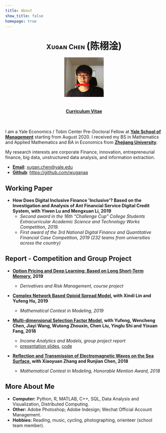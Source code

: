 ```yaml
---
title: About
show_title: false
homepage: true
---
```




## <center><span style="font-weight:bold;">Xᴜɢᴀɴ Cʜᴇɴ </span><span style="font-weight:bold;font-size:30px">(陈栩淦)</span></center>

<center><img src="/images/myself.jpg" width="25%" height="25%"></img></center>
<br></br> 
<center><a href="/download/xuganchen_cv.pdf" target="_blank"  style="font-weight:bold;">Curriculum Vitae</a></center>
<br></br> 

I am a Yale Economics / Tobin Center Pre-Doctoral Fellow at <a href="https://som.yale.edu"  style="font-weight:bold;" target="_blank">Yale School of Management</a> starting from August 2020. I received my BS in Mathematics and Applied Mathematics and BA in Economics from <a href="http://www.zju.edu.cn"  style="font-weight:bold;" target="_blank">Zhejiang University</a>.

My research interests are corporate Finance, innovation, entrepreneurial finance, big data, unstructured data analysis, and information extraction.

* <a href="mailto:xugan.chen@yale.edu" target="_blank"  style="font-weight:bold;">Email</a>: xugan.chen@yale.edu
* <a href="https://github.com/wuganaa" target="_blank"  style="font-weight:bold;">Github</a>: https://github.com/wuganaa






## **Working Paper**

* **How Does Digital Inclusive Finance 'Inclusive'? Based on the Investigation and Analysis of Ant Financial Service Digital Credit System, with Yiwen Lu and Mengxuan Li, 2019**
    * *Second award in the 16th “Challenge Cup” College Students Extracurricular Academic Science and Technology Works Competition, 2019.*
    * *First award of the 3rd National Digital Finance and Quantitative Financial Case Competition, 2019 (232 teams from universities across the country)*


<!-- * **Effect of Index Futures Restrictions on Interaction between Stock Index and Derivatives: Evidence from China, with Xingguo Luo, 2019** -->



## **Report - Competition and Group Project**


* <a href="/download/20190627Options_report.pdf" target="_blank"  style="font-weight:bold;">Option Pricing and Deep Learning: Based on Long Short-Term Memory</a>**, 2019**
    * *Derivatives and Risk Management, course project*
  
    
    
* <a href="/download/20190129MCM.pdf" target="_blank"  style="font-weight:bold;">Complex Network Based Opioid Spread Model</a>**, with Xindi Lin and Yufeng Hu, 2019**
    * *Mathematical Contest in Modeling,  2019*



* <a href="/download/20181211FIreport.pdf" target="_blank"  style="font-weight:bold;">Multi-dimensional Selection Factor Model</a>**, with Yufeng, Wencheng Chen, Jiayi Wang, Wutong Zhouxin, Chen Liu, Yinglu Shi and Yixuan Fang, 2018**
    * *Income Analytics and Models, group project report*
    * [presentation slides](/download/20181211FIpre.pdf), [code](https://github.com/WuganAa/FixIncome_Predicting_Bond_Excess_Return)



* <a href="/download/20180212MCM.pdf" target="_blank"  style="font-weight:bold;">Reflection and Transmission of Electromagnetic Waves on the Sea Surface</a>**, with Xiaoyuan Zhang and Runjian Chen, 2018**
    * *Mathematical Contest in Modeling, Honorable Mention Award, 2018*



<!-- * <a href="/download/20181008StockML.pdf" target="_blank"  style="font-weight:bold;">CSI 300 Stock Strategy Based on Machine Learning and BL Model</a>**, with Yufeng Hu, Yinglu Shi, Mingyuan Tang and Tianhao Zhang, 2019**
    * *The First UBS Global Quantitative Competition, Seventh Price in National Finals, 2018*
    * [code](https://github.com/WuganAa/stock_selection_with_machine_learning) -->



<!-- * <a href="/download/20180826SkinDL.pdf" target="_blank"  style="font-weight:bold;">Skin Lesion Analysis Using Melanoma Detection Based on Deep Learning</a>**, with Xindi Lin and Lisang Ding, 2018**
    * *Mathematical Software,  group project report*
    * [code](https://github.com/WuganAa/skin_lesion_analysis_using_deep_learning) -->


## **More About Me**

* **Computer:** Python, R, MATLAB, C++, SQL, Data Analysis and Visualization, Distributed Computing.
* **Other:** Adobe Photoshop; Adobe Indesign; Wechat Official Account Management.
* **Hobbies:** Reading, music, cycling, photographing, orienteer (school team member).
